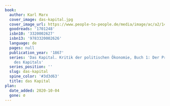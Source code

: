 ```yaml
---
book:
  author: Karl Marx
  cover_image: das-kapital.jpg
  cover_image_url: https://www.people-to-people.de/media/image/ac/a2/14/kapital1_600x600.jpg
  goodreads: '1701248'
  isbn10: '3320002627'
  isbn13: '9783320002626'
  language: de
  pages: null
  publication_year: '1867'
  series: 'Das Kapital. Kritik der politischen Ökonomie, Buch 1: Der Produktionsprozess
    des Kapitals'
  series_position: ''
  slug: das-kapital
  spine_color: '#3d3d63'
  title: das Kapital
plan:
  date_added: 2020-10-04
  gone: σ
---
```

